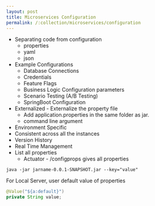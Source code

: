 ```yaml
---
layout: post
title: Microservices Configuration
permalink: /:collection/microservices/configuration
---
```


- Separating code from configuration
  - properties
  - yaml
  - json
- Example Configurations
  - Database Connections
  - Credentials
  - Feature Flags
  - Business Logic Configuration parameters
  - Scenario Testing (A/B Testing)
  - SpringBoot Configuration
- Externalized - Externalize the property file
  - Add application.properties in the same folder as jar.
  - command line argument
- Environment Specific
- Consistent across all the instances
- Version History
- Real Time Management
- List all properties
  - Actuator - /configprops gives all properties

```
java -jar jarname-0.0.1-SNAPSHOT.jar --key="value"
```
For Local Server, user default value of properties
```java
@Value("${a:default}")
private String value;
```
